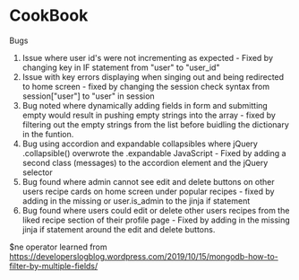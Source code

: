 # CookBook

Bugs

1. Issue where user id's were not incrementing as expected - Fixed by changing key in IF statement from "user" to "user_id"
2. Issue with key errors displaying when singing out and being redirected to home screen - fixed by changing the session check syntax from session["user"] to "user" in session
3. Bug noted where dynamically adding fields in form and submitting empty would result in pushing empty strings into the array - fixed by filtering out the empty strings from the list before buidling the dictionary in the funtion.
4. Bug using accordion and expandable collapsibles where jQuery .collapsible() overwrote the .expandable JavaScript - Fixed by adding a second class (messages) to the accordion element and the jQuery selector 
5. Bug found where admin cannot see edit and delete buttons on other users recipe cards on home screen under popular recipes - fixed by adding in the missing or user.is_admin to the jinja if statement
6. Bug found where users could edit or delete other users recipes from the liked recipe section of their profile page - Fixed by adding in the missing jinja if statement around the edit and delete buttons.

$ne operator learned from <https://developerslogblog.wordpress.com/2019/10/15/mongodb-how-to-filter-by-multiple-fields/>
